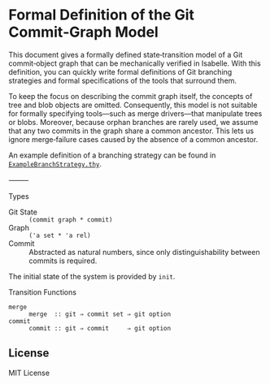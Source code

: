Formal Definition of the Git Commit‑Graph Model
===============================================

This document gives a formally defined state‑transition model of a Git commit‑object graph that can be mechanically verified in Isabelle.
With this definition, you can quickly write formal definitions of Git branching strategies and formal specifications of the tools that surround them.

To keep the focus on describing the commit graph itself, the concepts of tree and blob objects are omitted.
Consequently, this model is not suitable for formally specifying tools—such as merge drivers—that manipulate trees or blobs.
Moreover, because orphan branches are rarely used, we assume that any two commits in the graph share a common ancestor.
This lets us ignore merge‑failure cases caused by the absence of a common ancestor.

An example definition of a branching strategy can be found in [`ExampleBranchStrategy.thy`](./ExampleBranchStrategy.thy).

⸻

Types

<dl>
<dt>Git State</dt>
<dd><code>(commit graph * commit)</code></dd>
<dt>Graph</dt>
<dd><code>('a set * 'a rel)</code></dd>
<dt>Commit</dt>
<dd>Abstracted as natural numbers, since only distinguishability between commits is required.</dd>
</dl>

The initial state of the system is provided by `init`.

Transition Functions

<dl>
<dt><code>merge</code></dt>
<dd><code>merge  :: git ⇒ commit set ⇒ git option</code></dd>
<dt><code>commit</code></dt>
<dd><code>commit :: git ⇒ commit     ⇒ git option</code></dd>
</dl>

License
-------

MIT License
